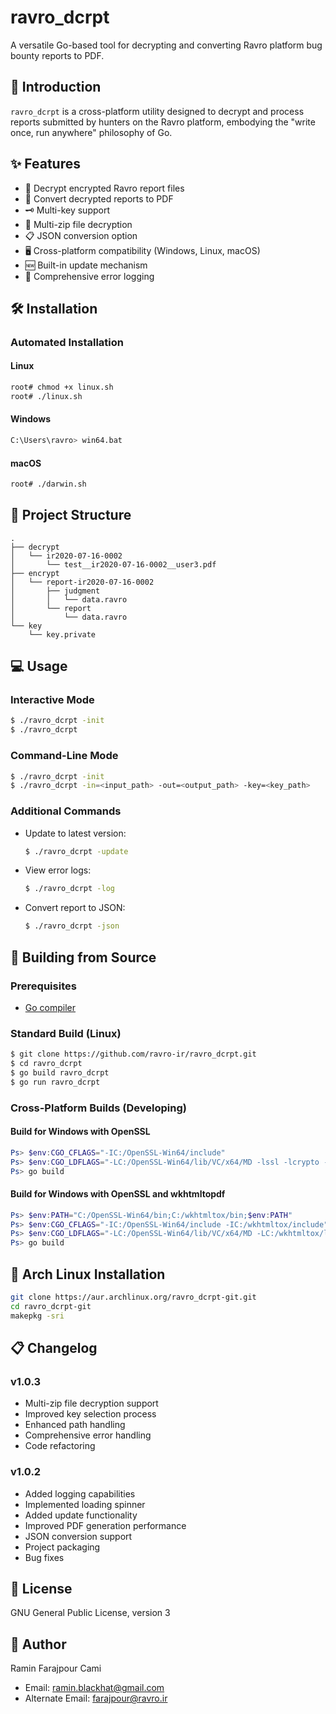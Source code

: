 # ravro_dcrpt

A versatile Go-based tool for decrypting and converting Ravro platform bug bounty reports to PDF.

## 🚀 Introduction

`ravro_dcrpt` is a cross-platform utility designed to decrypt and process reports submitted by hunters on the Ravro platform, embodying the "write once, run anywhere" philosophy of Go.

## ✨ Features

- 🔐 Decrypt encrypted Ravro report files
- 📄 Convert decrypted reports to PDF
- 🗝️ Multi-key support
- 🔄 Multi-zip file decryption
- 📋 JSON conversion option
- 🖥️ Cross-platform compatibility (Windows, Linux, macOS)
- 🆕 Built-in update mechanism
- 🐞 Comprehensive error logging

## 🛠️ Installation


### Automated Installation

#### Linux
```bash
root# chmod +x linux.sh
root# ./linux.sh
```

#### Windows
```bash
C:\Users\ravro> win64.bat
```

#### macOS
```bash
root# ./darwin.sh
```

## 📂 Project Structure

```
.
├── decrypt
│   └── ir2020-07-16-0002
│       └── test__ir2020-07-16-0002__user3.pdf
├── encrypt
│   └── report-ir2020-07-16-0002
│       ├── judgment
│       │   └── data.ravro
│       └── report
│           └── data.ravro
└── key
    └── key.private
```

## 💻 Usage

### Interactive Mode
```bash
$ ./ravro_dcrpt -init
$ ./ravro_dcrpt
```

### Command-Line Mode
```bash
$ ./ravro_dcrpt -init
$ ./ravro_dcrpt -in=<input_path> -out=<output_path> -key=<key_path>
```

### Additional Commands
- Update to latest version:
  ```bash
  $ ./ravro_dcrpt -update
  ```
- View error logs:
  ```bash
  $ ./ravro_dcrpt -log
  ```
- Convert report to JSON:
  ```bash
  $ ./ravro_dcrpt -json
  ```

## 🔨 Building from Source

### Prerequisites
- [Go compiler](https://golang.org/dl)

### Standard Build (Linux)
```bash
$ git clone https://github.com/ravro-ir/ravro_dcrpt.git
$ cd ravro_dcrpt
$ go build ravro_dcrpt
$ go run ravro_dcrpt
```

### Cross-Platform Builds (Developing)

#### Build for Windows with OpenSSL
```powershell
Ps> $env:CGO_CFLAGS="-IC:/OpenSSL-Win64/include"
Ps> $env:CGO_LDFLAGS="-LC:/OpenSSL-Win64/lib/VC/x64/MD -lssl -lcrypto -lws2_32 -lcrypt32"
Ps> go build
```

#### Build for Windows with OpenSSL and wkhtmltopdf
```powershell
Ps> $env:PATH="C:/OpenSSL-Win64/bin;C:/wkhtmltox/bin;$env:PATH"
Ps> $env:CGO_CFLAGS="-IC:/OpenSSL-Win64/include -IC:/wkhtmltox/include"
Ps> $env:CGO_LDFLAGS="-LC:/OpenSSL-Win64/lib/VC/x64/MD -LC:/wkhtmltox/lib -L/C:/wkhtmltox/bin -lssl -lcrypto -lws2_32 -lcrypt32 -lwkhtmltox"
Ps> go build
```

## 🐧 Arch Linux Installation
```bash
git clone https://aur.archlinux.org/ravro_dcrpt-git.git
cd ravro_dcrpt-git
makepkg -sri
```

## 📋 Changelog

### v1.0.3
- Multi-zip file decryption support
- Improved key selection process
- Enhanced path handling
- Comprehensive error handling
- Code refactoring

### v1.0.2
- Added logging capabilities
- Implemented loading spinner
- Added update functionality
- Improved PDF generation performance
- JSON conversion support
- Project packaging
- Bug fixes

## 📄 License

GNU General Public License, version 3

## 👥 Author

Ramin Farajpour Cami
- Email: ramin.blackhat@gmail.com
- Alternate Email: farajpour@ravro.ir

